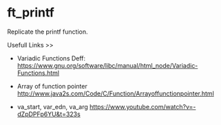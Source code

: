 # ft_printf
Replicate the printf function.


Usefull Links >>

* Variadic Functions Deff:
https://www.gnu.org/software/libc/manual/html_node/Variadic-Functions.html

* Array of function pointer
http://www.java2s.com/Code/C/Function/Arrayoffunctionpointer.html

* va_start, var_edn, va_arg 
https://www.youtube.com/watch?v=-dZpDPFp6YU&t=323s
